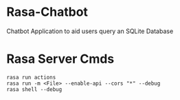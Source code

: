 # Rasa-Chatbot
Chatbot Application to aid users query an SQLite Database

# Rasa Server Cmds
```
rasa run actions
rasa run -m <File> --enable-api --cors "*" --debug
rasa shell --debug
```
